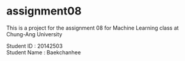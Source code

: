# assignment08

This is a project for the assignment 08 for Machine Learning class at Chung-Ang University 

Student ID : 20142503 </br> Student Name : Baekchanhee
